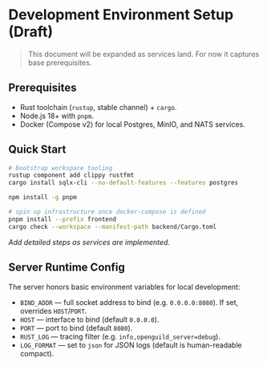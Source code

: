 # Development Environment Setup (Draft)

> This document will be expanded as services land. For now it captures base prerequisites.

## Prerequisites

- Rust toolchain (`rustup`, stable channel) + `cargo`.
- Node.js 18+ with `pnpm`.
- Docker (Compose v2) for local Postgres, MinIO, and NATS services.

## Quick Start

```bash
# bootstrap workspace tooling
rustup component add clippy rustfmt
cargo install sqlx-cli --no-default-features --features postgres

npm install -g pnpm

# spin up infrastructure once docker-compose is defined
pnpm install --prefix frontend
cargo check --workspace --manifest-path backend/Cargo.toml
```

_Add detailed steps as services are implemented._

## Server Runtime Config

The server honors basic environment variables for local development:

- `BIND_ADDR` — full socket address to bind (e.g. `0.0.0.0:8080`). If set, overrides `HOST`/`PORT`.
- `HOST` — interface to bind (default `0.0.0.0`).
- `PORT` — port to bind (default `8080`).
- `RUST_LOG` — tracing filter (e.g. `info,openguild_server=debug`).
- `LOG_FORMAT` — set to `json` for JSON logs (default is human-readable compact).
